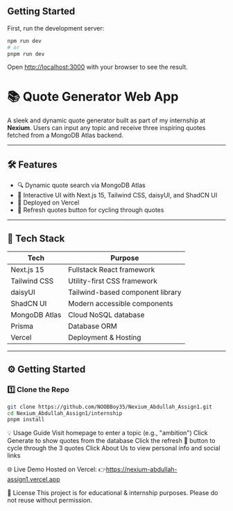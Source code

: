 ## Getting Started

First, run the development server:
```bash
npm run dev
# or
pnpm run dev
```
Open [http://localhost:3000](http://localhost:3000) with your browser to see the result.

# 📚 Quote Generator Web App
A sleek and dynamic quote generator built as part of my internship at **Nexium**. Users can input any topic and receive three inspiring quotes fetched from a MongoDB Atlas backend.

---

## 🛠️ Features
- 🔍 Dynamic quote search via MongoDB Atlas
- 🎨 Interactive UI with Next.js 15, Tailwind CSS, daisyUI, and ShadCN UI
- 🚀 Deployed on Vercel
- 🔁 Refresh quotes button for cycling through quotes

---

## 🚧 Tech Stack
| Tech           | Purpose                          |
|----------------|----------------------------------|
| Next.js 15     | Fullstack React framework        |
| Tailwind CSS   | Utility-first CSS framework      |
| daisyUI        | Tailwind-based component library |
| ShadCN UI      | Modern accessible components     |
| MongoDB Atlas  | Cloud NoSQL database             |
| Prisma         | Database ORM                     |
| Vercel         | Deployment & Hosting             |

---

## ⚙️ Getting Started
### 1️⃣ Clone the Repo
```bash
git clone https://github.com/NOOBBoy35/Nexium_Abdullah_Assign1.git
cd Nexium_Abdullah_Assign1/internship
pnpm install
```

💡 Usage Guide
Visit homepage to enter a topic (e.g., "ambition")
Click Generate to show quotes from the database
Click the refresh 🔄 button to cycle through the 3 quotes
Click About Us to view personal info and social links

🌐 Live Demo
Hosted on Vercel:
👉https://nexium-abdullah-assign1.vercel.app

📄 License
This project is for educational & internship purposes. Please do not reuse without permission.
